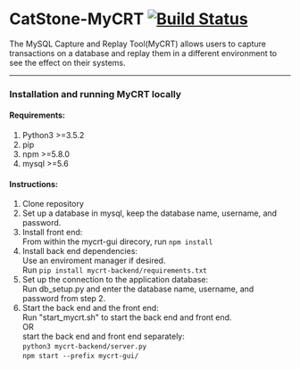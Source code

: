 # CatStone-MyCRT [![Build Status](https://travis-ci.org/CPSECapstone/CatStone-MyCRT.svg?branch=master)](https://travis-ci.org/CPSECapstone/CatStone-MyCRT)
The MySQL Capture and Replay Tool(MyCRT) allows users to capture transactions on a database and replay them in a different environment to see the effect on their systems.

---
<h3>Installation and running MyCRT locally</h3>

<h4>Requirements:</h4>  

1. Python3 >=3.5.2 
2. pip
3. npm >=5.8.0
4. mysql >=5.6

<h4>Instructions:</h4>  

1. Clone repository
2. Set up a database in mysql, keep the database name, username, and password.
3. Install front end:  
    From within the mycrt-gui direcory, run `npm install`
4. Install back end dependencies:  
    Use an enviroment manager if desired.  
    Run `pip install mycrt-backend/requirements.txt`  
5. Set up the connection to the application database:  
    Run db_setup.py and enter the database name, username, and password from step 2.
6. Start the back end and the front end:  
    Run "start_mycrt.sh" to start the back end and front end.  
    OR  
    start the back end and front end separately:  
        `python3 mycrt-backend/server.py`  
        `npm start --prefix mycrt-gui/`  
